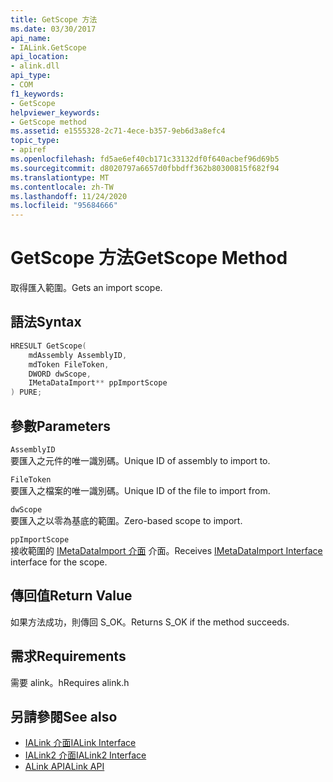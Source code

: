 ```yaml
---
title: GetScope 方法
ms.date: 03/30/2017
api_name:
- IALink.GetScope
api_location:
- alink.dll
api_type:
- COM
f1_keywords:
- GetScope
helpviewer_keywords:
- GetScope method
ms.assetid: e1555328-2c71-4ece-b357-9eb6d3a8efc4
topic_type:
- apiref
ms.openlocfilehash: fd5ae6ef40cb171c33132df0f640acbef96d69b5
ms.sourcegitcommit: d8020797a6657d0fbbdff362b80300815f682f94
ms.translationtype: MT
ms.contentlocale: zh-TW
ms.lasthandoff: 11/24/2020
ms.locfileid: "95684666"
---
```

# <a name="getscope-method"></a><span data-ttu-id="d4e04-102">GetScope 方法</span><span class="sxs-lookup"><span data-stu-id="d4e04-102">GetScope Method</span></span>

<span data-ttu-id="d4e04-103">取得匯入範圍。</span><span class="sxs-lookup"><span data-stu-id="d4e04-103">Gets an import scope.</span></span>  
  
## <a name="syntax"></a><span data-ttu-id="d4e04-104">語法</span><span class="sxs-lookup"><span data-stu-id="d4e04-104">Syntax</span></span>  
  
```cpp  
HRESULT GetScope(  
    mdAssembly AssemblyID,  
    mdToken FileToken,  
    DWORD dwScope,  
    IMetaDataImport** ppImportScope  
) PURE;  
```  
  
## <a name="parameters"></a><span data-ttu-id="d4e04-105">參數</span><span class="sxs-lookup"><span data-stu-id="d4e04-105">Parameters</span></span>  

 `AssemblyID`  
 <span data-ttu-id="d4e04-106">要匯入之元件的唯一識別碼。</span><span class="sxs-lookup"><span data-stu-id="d4e04-106">Unique ID of assembly to import to.</span></span>  
  
 `FileToken`  
 <span data-ttu-id="d4e04-107">要匯入之檔案的唯一識別碼。</span><span class="sxs-lookup"><span data-stu-id="d4e04-107">Unique ID of the file to import from.</span></span>  
  
 `dwScope`  
 <span data-ttu-id="d4e04-108">要匯入之以零為基底的範圍。</span><span class="sxs-lookup"><span data-stu-id="d4e04-108">Zero-based scope to import.</span></span>  
  
 `ppImportScope`  
 <span data-ttu-id="d4e04-109">接收範圍的 [IMetaDataImport 介面](../metadata/imetadataimport-interface.md) 介面。</span><span class="sxs-lookup"><span data-stu-id="d4e04-109">Receives [IMetaDataImport Interface](../metadata/imetadataimport-interface.md) interface for the scope.</span></span>  
  
## <a name="return-value"></a><span data-ttu-id="d4e04-110">傳回值</span><span class="sxs-lookup"><span data-stu-id="d4e04-110">Return Value</span></span>  

 <span data-ttu-id="d4e04-111">如果方法成功，則傳回 S_OK。</span><span class="sxs-lookup"><span data-stu-id="d4e04-111">Returns S_OK if the method succeeds.</span></span>  
  
## <a name="requirements"></a><span data-ttu-id="d4e04-112">需求</span><span class="sxs-lookup"><span data-stu-id="d4e04-112">Requirements</span></span>  

 <span data-ttu-id="d4e04-113">需要 alink。h</span><span class="sxs-lookup"><span data-stu-id="d4e04-113">Requires alink.h</span></span>  
  
## <a name="see-also"></a><span data-ttu-id="d4e04-114">另請參閱</span><span class="sxs-lookup"><span data-stu-id="d4e04-114">See also</span></span>

- [<span data-ttu-id="d4e04-115">IALink 介面</span><span class="sxs-lookup"><span data-stu-id="d4e04-115">IALink Interface</span></span>](ialink-interface.md)
- [<span data-ttu-id="d4e04-116">IALink2 介面</span><span class="sxs-lookup"><span data-stu-id="d4e04-116">IALink2 Interface</span></span>](ialink2-interface.md)
- [<span data-ttu-id="d4e04-117">ALink API</span><span class="sxs-lookup"><span data-stu-id="d4e04-117">ALink API</span></span>](index.md)
